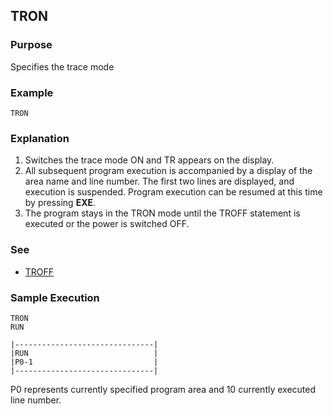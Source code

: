 ## TRON

### Purpose
Specifies the trace mode

### Example
```basic
TRON
```

### Explanation
1. Switches the trace mode ON and TR appears on the display.
2. All subsequent program execution is accompanied by a display of the area name
and line number. The first two lines are displayed, and execution is suspended.
Program execution can be resumed at this time by pressing **EXE**.
3. The program stays in the TRON mode until the TROFF statement is executed or
the power is switched OFF.

### See
 - [TROFF](TROFF.md)

### Sample Execution
```basic
TRON
RUN
```

```
|-------------------------------|
|RUN                            |
|P0-1                           |
|-------------------------------|
```

P0 represents currently specified program area and 10 currently executed line number.
